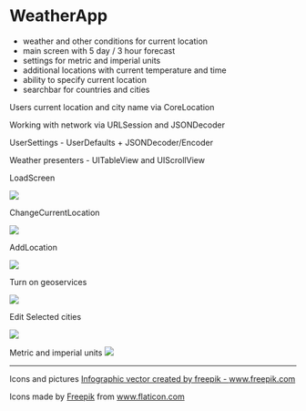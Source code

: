 # WeatherApp

* weather and other conditions for current location 
* main screen with 5 day / 3 hour forecast
* settings for metric and imperial units
* additional locations with current temperature and time
* ability to specify current location
* searchbar for countries and cities

Users current location and city name via CoreLocation

Working with network via URLSession and JSONDecoder

UserSettings - UserDefaults + JSONDecoder/Encoder

Weather presenters - UITableView and UIScrollView

LoadScreen

![](https://media.giphy.com/media/fvNGcG5pwhfQqW4naO/giphy.gif)

ChangeCurrentLocation

![](https://media.giphy.com/media/Xxv2uWwV8TYN7QjtmG/giphy.gif)

AddLocation

![](https://media.giphy.com/media/VhRRJAWQPbBtcT4CR1/giphy.gif)

Turn on geoservices

![](https://media.giphy.com/media/PivQNgThQZVZSZzRjq/giphy.gif)

Edit Selected cities

![](https://media.giphy.com/media/IgdEcVRJEf8gQIdvfH/giphy.gif)

Metric and imperial units
![](https://media.giphy.com/media/iJb6RsNoHaExQyMmjD/giphy.gif)

----
Icons and pictures 
<a href="https://www.freepik.com/free-photos-vectors/infographic">Infographic vector created by freepik - www.freepik.com</a>
<div>Icons made by <a href="https://www.flaticon.com/authors/freepik" title="Freepik">Freepik</a> from <a href="https://www.flaticon.com/" title="Flaticon">www.flaticon.com</a></div>
